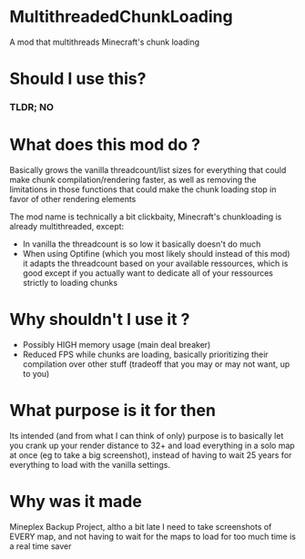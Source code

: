 # MultithreadedChunkLoading
A mod that multithreads Minecraft's chunk loading

# Should I use this?
### TLDR; NO

# What does this mod do ?
Basically grows the vanilla threadcount/list sizes for everything that could make chunk compilation/rendering faster, as well as removing the limitations in those functions that could make the chunk loading stop in favor of other rendering elements

The mod name is technically a bit clickbaity, Minecraft's chunkloading is already multithreaded, except:
- In vanilla the threadcount is so low it basically doesn't do much
- When using Optifine (which you most likely should instead of this mod) it adapts the threadcount based on your available ressources, which is good except if you actually want to dedicate all of your ressources strictly to loading chunks

# Why shouldn't I use it ?
- Possibly HIGH memory usage (main deal breaker)
- Reduced FPS while chunks are loading, basically prioritizing their compilation over other stuff (tradeoff that you may or may not want, up to you)

# What purpose is it for then
Its intended (and from what I can think of only) purpose is to basically let you crank up your render distance to 32+ and load everything in a solo map at once (eg to take a big screenshot), instead of having to wait 25 years for everything to load with the vanilla settings.

# Why was it made
Mineplex Backup Project, altho a bit late I need to take screenshots of EVERY map, and not having to wait for the maps to load for too much time is a real time saver
